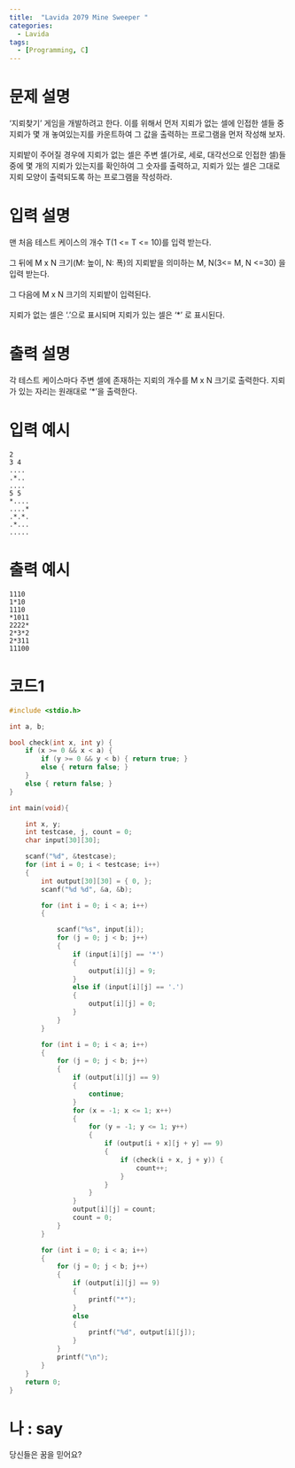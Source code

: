 ```yaml
---
title:  "Lavida 2079 Mine Sweeper "
categories:
  - Lavida
tags:
  - [Programming, C]
---
```

# 문제 설명
‘지뢰찾기’ 게임을 개발하려고 한다. 이를 위해서 먼저 지뢰가 없는 셀에 인접한 셀들 중 지뢰가 몇 개 놓여있는지를 카운트하여 그 값을 출력하는 프로그램을 먼저 작성해 보자.<br>
<br>
지뢰밭이 주어질 경우에 지뢰가 없는 셀은 주변 셀(가로, 세로, 대각선으로 인접한 셀)들 중에 몇 개의 지뢰가 있는지를 확인하여 그 숫자를 출력하고, 지뢰가 있는 셀은 그대로 지뢰 모양이 출력되도록 하는 프로그램을 작성하라.
 

# 입력 설명
맨 처음 테스트 케이스의 개수 T(1 <= T <= 10)를 입력 받는다.<br>
<br>
그 뒤에 M x N 크기(M: 높이, N: 폭)의 지뢰밭을 의미하는 M, N(3<= M, N <=30) 을 입력 받는다.<br>
<br>
그 다음에 M x N 크기의 지뢰밭이 입력된다.<br>
<br>
지뢰가 없는 셀은 ‘.’으로 표시되며 지뢰가 있는 셀은 ‘*’ 로 표시된다.

# 출력 설명
각 테스트 케이스마다 주변 셀에 존재하는 지뢰의 개수를 M x N 크기로 출력한다. 지뢰가 있는 자리는 원래대로 ‘*’을 출력한다.

# 입력 예시
```
2
3 4
....
.*..
....
5 5
*....
....*
.*.*.
.*...
.....
```
# 출력 예시
```
1110
1*10
1110
*1011
2222*
2*3*2
2*311
11100
```
# 코드1

```c
#include <stdio.h>

int a, b;

bool check(int x, int y) {
	if (x >= 0 && x < a) {
		if (y >= 0 && y < b) { return true; }
		else { return false; }
	}
	else { return false; }
}

int main(void){

	int x, y;
	int testcase, j, count = 0;
	char input[30][30];

	scanf("%d", &testcase);
	for (int i = 0; i < testcase; i++)
	{
		int output[30][30] = { 0, };
		scanf("%d %d", &a, &b);

		for (int i = 0; i < a; i++)
		{

			scanf("%s", input[i]);
			for (j = 0; j < b; j++)
			{
				if (input[i][j] == '*')
				{
					output[i][j] = 9;
				}
				else if (input[i][j] == '.')
				{
					output[i][j] = 0;
				}
			}
		}

		for (int i = 0; i < a; i++)
		{
			for (j = 0; j < b; j++)
			{
				if (output[i][j] == 9)
				{
					continue;
				}
				for (x = -1; x <= 1; x++)
				{
					for (y = -1; y <= 1; y++)
					{
						if (output[i + x][j + y] == 9)
						{
							if (check(i + x, j + y)) {
								count++;
							}
						}
					}
				}
				output[i][j] = count;
				count = 0;
			}
		}

		for (int i = 0; i < a; i++)
		{
			for (j = 0; j < b; j++)
			{
				if (output[i][j] == 9)
				{
					printf("*");
				}
				else
				{
					printf("%d", output[i][j]);
				}
			}
			printf("\n");
		}
	}
	return 0;
}
```

# 나 : say
당신들은 꿈을 믿어요?

